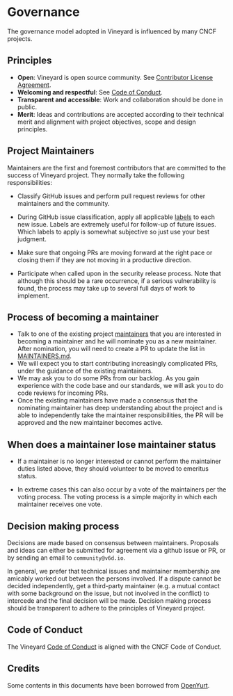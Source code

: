 # Governance

The governance model adopted in Vineyard is influenced by many CNCF projects.

## Principles

- **Open**: Vineyard is open source community. See [Contributor License Agreement](https://cla-assistant.io/alibaba/libvineyard).
- **Welcoming and respectful**: See [Code of Conduct](https://github.com/cncf/foundation/blob/master/code-of-conduct.md).
- **Transparent and accessible**: Work and collaboration should be done in public.
- **Merit**: Ideas and contributions are accepted according to their technical merit
  and alignment with project objectives, scope and design principles.

## Project Maintainers

Maintainers are the first and foremost contributors that are committed to the success of Vineyard project.
They normally take the following responsibilities:

* Classify GitHub issues and perform pull request reviews for other maintainers and the community.

* During GitHub issue classification, apply all applicable [labels](https://github.com/alibaba/libvineyard/labels)
  to each new issue. Labels are extremely useful for follow-up of future issues. Which labels to apply
  is somewhat subjective so just use your best judgment. 

* Make sure that ongoing PRs are moving forward at the right pace or closing them if they are not
  moving in a productive direction.

* Participate when called upon in the security release process. Note
  that although this should be a rare occurrence, if a serious vulnerability is found, the process
  may take up to several full days of work to implement.

## Process of becoming a maintainer

* Talk to one of the existing project [maintainers](MAINTAINERS.md) that you are interested in becoming a
  maintainer and he will nominate you as a new maintainer. After nomination, you will need to
  create a PR to update the list in [MAINTAINERS.md](MAINTAINERS.md). 
* We will expect you to start contributing increasingly complicated PRs, under the guidance
  of the existing maintainers.
* We may ask you to do some PRs from our backlog. As you gain experience with the code base and our standards, 
  we will ask you to do code reviews for incoming PRs.
* Once the existing maintainers have made a consensus that the nominating maintainer has deep understanding
  about the project and is able to independently take the maintainer responsibilities, 
  the PR will be approved and the new maintainer becomes active.

## When does a maintainer lose maintainer status

* If a maintainer is no longer interested or cannot perform the maintainer duties listed above, they
should volunteer to be moved to emeritus status. 

* In extreme cases this can also occur by a vote of the maintainers per the voting process. The voting 
process is a simple majority in which each maintainer receives one vote.


## Decision making process

Decisions are made based on consensus between maintainers.
Proposals and ideas can either be submitted for agreement via a github issue or PR,
or by sending an email to `community@v6d.io`.

In general, we prefer that technical issues and maintainer membership are amicably worked out between the persons involved.
If a dispute cannot be decided independently, get a third-party maintainer (e.g. a mutual contact with some background
on the issue, but not involved in the conflict) to intercede and the final decision will be made.
Decision making process should be transparent to adhere to the principles of Vineyard project.

## Code of Conduct

The Vineyard [Code of Conduct](CODE_OF_CONDUCT.md) is aligned with the CNCF Code of Conduct.

## Credits

Some contents in this documents have been borrowed from [OpenYurt](https://github.com/alibaba/openyurt/blob/master/GOVERNANCE.md).
